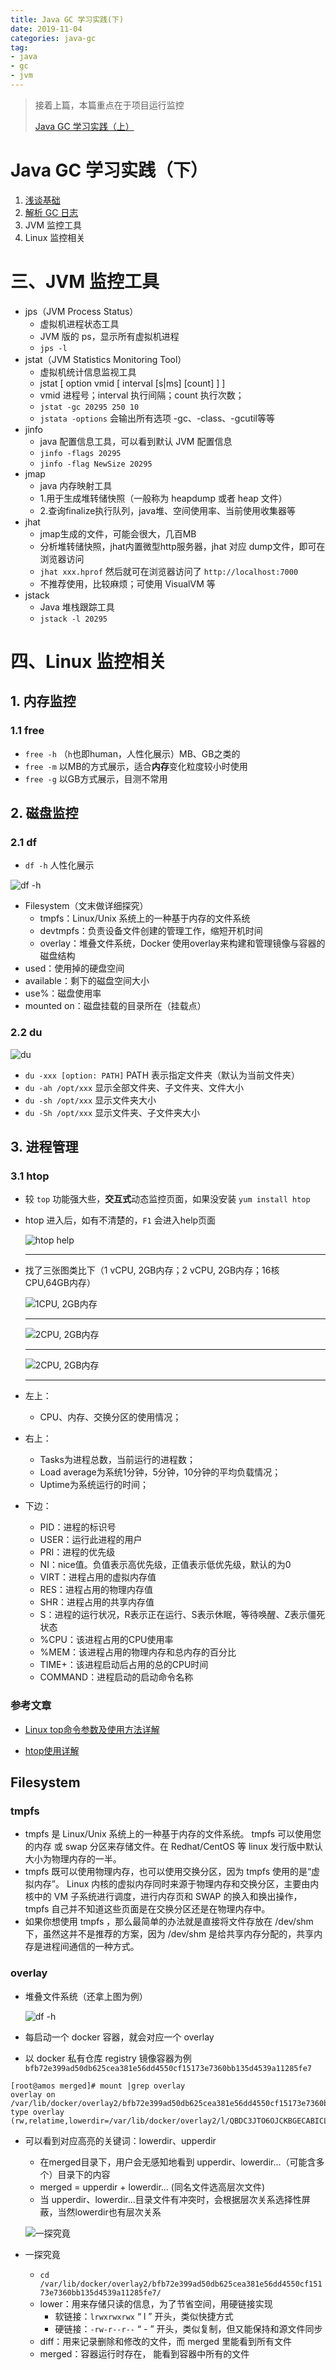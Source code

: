 ```yaml
---
title: Java GC 学习实践(下)
date: 2019-11-04
categories: java-gc
tag:
- java
- gc
- jvm
---
```


> 接着上篇，本篇重点在于项目运行监控
>
> [Java GC 学习实践（上）](https://my.oschina.net/AmosWang/blog/3125881 "Java GC 学习实践（上）")

# Java GC 学习实践（下）
1. [浅谈基础](https://my.oschina.net/AmosWang/blog/3125881#h1_2)
2. [解析 GC 日志](https://my.oschina.net/AmosWang/blog/3125881#h1_18)
3. JVM 监控工具
4. Linux 监控相关

# 三、JVM 监控工具

- jps（JVM Process Status）
  - 虚拟机进程状态工具
  - JVM 版的 ps，显示所有虚拟机进程
  - `jps -l` 
- jstat（JVM Statistics Monitoring Tool）
  - 虚拟机统计信息监视工具
  - jstat [  option vmid [ interval [s|ms] [count] ]  ] 
  - vmid 进程号；interval  执行间隔；count 执行次数；
  - `jstat -gc 20295 250 10`
  - `jstata -options` 会输出所有选项 -gc、-class、-gcutil等等
- jinfo
  - java 配置信息工具，可以看到默认 JVM 配置信息
  - `jinfo -flags 20295`
  - `jinfo -flag NewSize 20295`
- jmap
  - java 内存映射工具
  - 1.用于生成堆转储快照（一般称为 heapdump 或者 heap 文件）
  - 2.查询finalize执行队列，java堆、空间使用率、当前使用收集器等
- jhat
  - jmap生成的文件，可能会很大，几百MB
  - 分析堆转储快照，jhat内置微型http服务器，jhat 对应 dump文件，即可在浏览器访问
  - `jhat xxx.hprof` 然后就可在浏览器访问了 `http://localhost:7000`
  - 不推荐使用，比较麻烦；可使用 VisualVM 等
- jstack
  - Java 堆栈跟踪工具
  - `jstack -l 20295`

# 四、Linux 监控相关

## 1. 内存监控

### 1.1 free

- `free -h` （`h`也即human，人性化展示）MB、GB之类的
- `free -m` 以MB的方式展示，适合**内存**变化粒度较小时使用
- `free -g` 以GB方式展示，目测不常用

## 2. 磁盘监控

### 2.1 df

- `df -h` 人性化展示

![df -h](https://gitee.com/AmosWang/resource/raw/master/image/linux-df.png )

- Filesystem（文末做详细探究）
  - tmpfs：Linux/Unix 系统上的一种基于内存的文件系统
  - devtmpfs：负责设备文件创建的管理工作，缩短开机时间
  - overlay：堆叠文件系统，Docker 使用overlay来构建和管理镜像与容器的磁盘结构
- used：使用掉的硬盘空间
- available：剩下的磁盘空间大小
- use%：磁盘使用率
- mounted on：磁盘挂载的目录所在（挂载点）

### 2.2 du

![du](https://gitee.com/AmosWang/resource/raw/master/image/linux-du.png )

- `du -xxx [option: PATH]` PATH 表示指定文件夹（默认为当前文件夹）
- `du -ah /opt/xxx` 显示全部文件夹、子文件夹、文件大小
- `du -sh /opt/xxx` 显示文件夹大小
- `du -Sh /opt/xxx` 显示文件夹、子文件夹大小

## 3. 进程管理

### 3.1 htop

- 较 `top` 功能强大些，**交互式**动态监控页面，如果没安装 `yum install htop`

- htop 进入后，如有不清楚的，`F1` 会进入help页面

  ![htop help](https://gitee.com/AmosWang/resource/raw/master/image/linux-htop-f1.png)

  ---

- 找了三张图类比下（1 vCPU, 2GB内存；2 vCPU, 2GB内存；16核 CPU,64GB内存）

  ![1CPU, 2GB内存](https://gitee.com/AmosWang/resource/raw/master/image/linux-htop-info-1.png )

  ---

  ![2CPU, 2GB内存](https://gitee.com/AmosWang/resource/raw/master/image/linux-htop-info-2.png )

  ---

  ![2CPU, 2GB内存](https://gitee.com/AmosWang/resource/raw/master/image/linux-htop-info-3.png )

  ---

- 左上：

  - CPU、内存、交换分区的使用情况；

- 右上：

  - Tasks为进程总数，当前运行的进程数；
  - Load average为系统1分钟，5分钟，10分钟的平均负载情况；
  - Uptime为系统运行的时间；

- 下边：

  - PID：进程的标识号
  - USER：运行此进程的用户
  - PRI：进程的优先级
  - NI：nice值。负值表示高优先级，正值表示低优先级，默认的为0
  - VIRT：进程占用的虚拟内存值
  - RES：进程占用的物理内存值
  - SHR：进程占用的共享内存值
  - S：进程的运行状况，R表示正在运行、S表示休眠，等待唤醒、Z表示僵死状态
  - %CPU：该进程占用的CPU使用率
  - %MEM：该进程占用的物理内存和总内存的百分比
  - TIME+：该进程启动后占用的总的CPU时间
  - COMMAND：进程启动的启动命令名称

### 参考文章

- [Linux top命令参数及使用方法详解](http://linuxeye.com/command/top.html)

- [htop使用详解](https://www.cnblogs.com/yqsun/p/5396363.html)



## Filesystem

### tmpfs

- tmpfs 是 Linux/Unix 系统上的一种基于内存的文件系统。 tmpfs 可以使用您的内存 或 swap 分区来存储文件。在 Redhat/CentOS 等 linux 发行版中默认大小为物理内存的一半。
- tmpfs 既可以使用物理内存，也可以使用交换分区，因为 tmpfs 使用的是“虚拟内存”。 Linux 内核的虚拟内存同时来源于物理内存和交换分区，主要由内核中的 VM 子系统进行调度，进行内存页和 SWAP 的换入和换出操作，tmpfs 自己并不知道这些页面是在交换分区还是在物理内存中。
- 如果你想使用 tmpfs ，那么最简单的办法就是直接将文件存放在 /dev/shm 下，虽然这并不是推荐的方案，因为 /dev/shm 是给共享内存分配的，共享内存是进程间通信的一种方式。

### overlay

- 堆叠文件系统（还拿上图为例）

  ![df -h](https://gitee.com/AmosWang/resource/raw/master/image/linux-df.png )

- 每启动一个 docker 容器，就会对应一个 overlay

- 以 docker 私有仓库 registry 镜像容器为例 `bfb72e399ad50db625cea381e56dd4550cf15173e7360bb135d4539a11285fe7`

```shell
[root@amos merged]# mount |grep overlay
overlay on /var/lib/docker/overlay2/bfb72e399ad50db625cea381e56dd4550cf15173e7360bb135d4539a11285fe7/merged type overlay (rw,relatime,lowerdir=/var/lib/docker/overlay2/l/QBDC3JTO6OJCKBGECABICLCGQA:/var/lib/docker/overlay2/l/YPDPWIL42CORMMVBBPDPSWLEF4:/var/lib/docker/overlay2/l/TRWDRE65Z2R7EZ6RZMDZYXXWAV:/var/lib/docker/overla2/l/LFP3RV3DQMHSDYUIQZO6XI6GUA:/var/lib/docker/overlay2/l/CTA7FIGTQQGU6AFA2HS665N47Y:/var/lib/docker/overlay2/l/2UREITCJ5P36FBPLQQTCLY6Z55,upperdir=/var/lib/dockeroverlay2/bfb72e399ad50db625cea381e56dd4550cf15173e7360bb135d4539a11285fe7/diff,workdir=/var/lib/docker/overlay2/bfb72e399ad50db625cea381e56dd4550cf15173e7360bb135d4539a11285fe7/work)
```

- 可以看到对应高亮的关键词：lowerdir、upperdir

  - 在merged目录下，用户会无感知地看到 upperdir、lowerdir...（可能含多个）目录下的内容
  - merged = upperdir + lowerdir... (同名文件选高层次文件)
  - 当 upperdir、lowerdir...目录文件有冲突时，会根据层次关系选择性屏蔽，当然lowerdir也有层次关系

  ![一探究竟](https://gitee.com/AmosWang/resource/raw/master/image/linux-df-overlay.png )

- 一探究竟

  - `cd /var/lib/docker/overlay2/bfb72e399ad50db625cea381e56dd4550cf15173e7360bb135d4539a11285fe7/`
  - lower：用来存储只读的信息，为了节省空间，用硬链接实现
    - 软链接：`lrwxrwxrwx` “ l ” 开头，类似快捷方式
    - 硬链接：`-rw-r--r--` “ - ” 开头，类似复制，但又能保持和源文件同步
  - diff：用来记录删除和修改的文件，而 merged 里能看到所有文件
  - merged：容器运行时存在， 能看到容器中所有的文件
